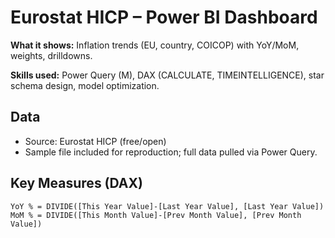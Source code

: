 # Eurostat HICP – Power BI Dashboard

**What it shows:** Inflation trends (EU, country, COICOP) with YoY/MoM, weights, drilldowns.

**Skills used:** Power Query (M), DAX (CALCULATE, TIMEINTELLIGENCE), star schema design, model optimization.

## Data
- Source: Eurostat HICP (free/open)
- Sample file included for reproduction; full data pulled via Power Query.

## Key Measures (DAX)
```DAX
YoY % = DIVIDE([This Year Value]-[Last Year Value], [Last Year Value])
MoM % = DIVIDE([This Month Value]-[Prev Month Value], [Prev Month Value])
